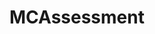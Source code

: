 ---
title: MCAssessment
redirect_to: https://ucfopen.github.io/Obojobo-Docs/releases/v3.3.2/developers/obo_nodes/mc_assessment
---